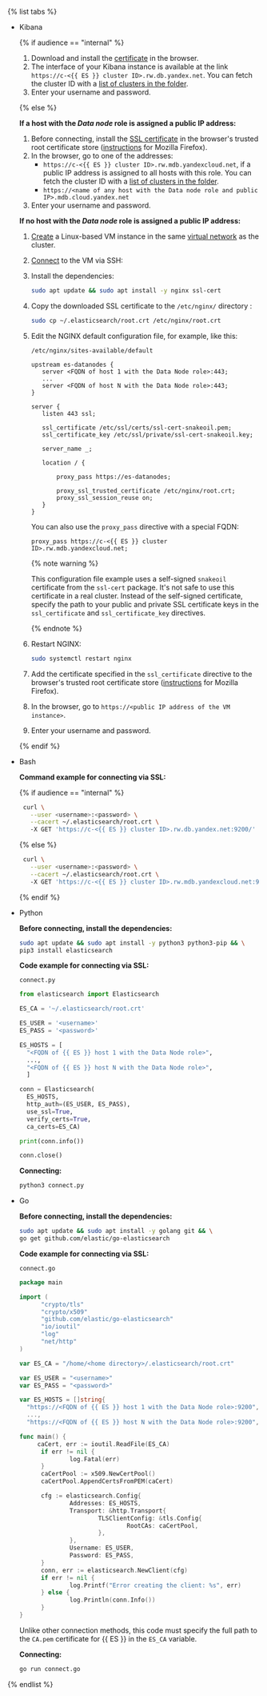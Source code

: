 {% list tabs %}

- Kibana

  {% if audience == "internal" %}
  1. Download and install the [certificate](https://crls.yandex.net/allCAs.pem) in the browser.
  1. The interface of your Kibana instance is available at the link `https://c-<{{ ES }} cluster ID>.rw.db.yandex.net`. You can fetch the cluster ID with a [list of clusters in the folder](../../managed-elasticsearch/operations/cluster-list.md#list-clusters).
  1. Enter your username and password.

  {% else %}

  **If a host with the _Data node_ role is assigned a public IP address:**
  1. Before connecting, install the [SSL certificate](https://storage.yandexcloud.net/cloud-certs/CA.pem) in the browser's trusted root certificate store ([instructions](https://wiki.mozilla.org/PSM:Changing_Trust_Settings#Trusting_an_Additional_Root_Certificate) for Mozilla Firefox).
  1. In the browser, go to one of the addresses:
     - `https://c-<{{ ES }} cluster ID>.rw.mdb.yandexcloud.net`, if a public IP address is assigned to all hosts with this role. You can fetch the cluster ID with a [list of clusters in the folder](../../managed-elasticsearch/operations/cluster-list.md#list-clusters).
     - `https://<name of any host with the Data node role and public IP>.mdb.cloud.yandex.net`
  1. Enter your username and password.

  **If no host with the _Data node_ role is assigned a public IP address:**

  1. [Create](../../compute/quickstart/quick-create-linux.md) a Linux-based VM instance in the same [virtual network](../../vpc/concepts/network.md) as the cluster.

  1. [Connect](../../compute/operations/vm-connect/ssh.md) to the VM via SSH:

  1. Install the dependencies:

     ```bash
     sudo apt update && sudo apt install -y nginx ssl-cert
     ```

  1. Copy the downloaded SSL certificate to the `/etc/nginx/` directory :

     ```bash
     sudo cp ~/.elasticsearch/root.crt /etc/nginx/root.crt
     ```

  1. Edit the NGINX default configuration file, for example, like this:

     `/etc/nginx/sites-available/default`

     ```nginx
     upstream es-datanodes {
        server <FQDN of host 1 with the Data Node role>:443;
        ...
        server <FQDN of host N with the Data Node role>:443;
     }
     
     server {
        listen 443 ssl;
     
        ssl_certificate /etc/ssl/certs/ssl-cert-snakeoil.pem;
        ssl_certificate_key /etc/ssl/private/ssl-cert-snakeoil.key;
     
        server_name _;
     
        location / {
     
            proxy_pass https://es-datanodes;
     
            proxy_ssl_trusted_certificate /etc/nginx/root.crt;
            proxy_ssl_session_reuse on;
        }
     }
     ```

     You can also use the  `proxy_pass` directive with a special FQDN:

     ```nginx
     proxy_pass https://c-<{{ ES }} cluster ID>.rw.mdb.yandexcloud.net;
     ```

     {% note warning %}

     This configuration file example uses a self-signed `snakeoil` certificate from the `ssl-cert` package. It's not safe to use this certificate in a real cluster. Instead of the self-signed certificate, specify the path to your public and private SSL certificate keys in the `ssl_certificate` and `ssl_certificate_key` directives.

     {% endnote %}

  1. Restart NGINX:

     ```bash
     sudo systemctl restart nginx
     ```

  1. Add the certificate specified in the `ssl_certificate` directive to the browser's trusted root certificate store ([instructions](https://wiki.mozilla.org/PSM:Changing_Trust_Settings#Trusting_an_Additional_Root_Certificate) for Mozilla Firefox).

  1. In the browser, go to `https://<public IP address of the VM instance>`.

  1. Enter your username and password.

  {% endif %}

- Bash

  **Command example for connecting via SSL:**

  {% if audience == "internal" %}

  ```bash
   curl \
     --user <username>:<password> \
     --cacert ~/.elasticsearch/root.crt \  
     -X GET 'https://c-<{{ ES }} cluster ID>.rw.db.yandex.net:9200/'
  ```

   {% else %}

  ```bash
   curl \
     --user <username>:<password> \
     --cacert ~/.elasticsearch/root.crt \  
     -X GET 'https://c-<{{ ES }} cluster ID>.rw.mdb.yandexcloud.net:9200/'
  ```

  {% endif %}

- Python

  **Before connecting, install the dependencies:**

  ```bash
  sudo apt update && sudo apt install -y python3 python3-pip && \
  pip3 install elasticsearch
  ```

  **Code example for connecting via SSL:**

  `connect.py`

  ```python
  from elasticsearch import Elasticsearch
  
  ES_CA = '~/.elasticsearch/root.crt'
  
  ES_USER = '<username>'
  ES_PASS = '<password>'
  
  ES_HOSTS = [
    "<FQDN of {{ ES }} host 1 with the Data Node role>",
    ...,
    "<FQDN of {{ ES }} host N with the Data Node role>",
    ]
  
  conn = Elasticsearch(
    ES_HOSTS,
    http_auth=(ES_USER, ES_PASS),
    use_ssl=True,
    verify_certs=True,
    ca_certs=ES_CA)
  
  print(conn.info())
  
  conn.close()
  ```

  **Connecting:**

  ```bash
  python3 connect.py
  ```

- Go

  **Before connecting, install the dependencies:**

  ```bash
  sudo apt update && sudo apt install -y golang git && \
  go get github.com/elastic/go-elasticsearch
  ```

  **Code example for connecting via SSL:**

  `connect.go`

  ```go
  package main
  
  import (
        "crypto/tls"
        "crypto/x509"
        "github.com/elastic/go-elasticsearch"
        "io/ioutil"
        "log"
        "net/http"
  )
  
  var ES_CA = "/home/<home directory>/.elasticsearch/root.crt"
  
  var ES_USER = "<username>"
  var ES_PASS = "<password>"
  
  var ES_HOSTS = []string{
    "https://<FQDN of {{ ES }} host 1 with the Data Node role>:9200",
    ...,
    "https://<FQDN of {{ ES }} host N with the Data Node role>:9200",
  
  func main() {
       caCert, err := ioutil.ReadFile(ES_CA)
        if err != nil {
                log.Fatal(err)
        }
        caCertPool := x509.NewCertPool()
        caCertPool.AppendCertsFromPEM(caCert)
  
        cfg := elasticsearch.Config{
                Addresses: ES_HOSTS,
                Transport: &http.Transport{
                        TLSClientConfig: &tls.Config{
                                RootCAs: caCertPool,
                        },
                },
                Username: ES_USER,
                Password: ES_PASS,
        }
        conn, err := elasticsearch.NewClient(cfg)
        if err != nil {
                log.Printf("Error creating the client: %s", err)
        } else {
                log.Println(conn.Info())
        }
  }
  ```

  Unlike other connection methods, this code must specify the full path to the `CA.pem` certificate for {{ ES }} in the `ES_CA` variable.

  **Connecting:**

  ```bash
  go run connect.go
  ```

{% endlist %}

